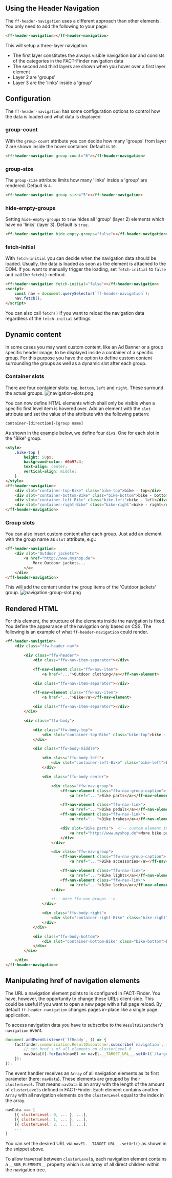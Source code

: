 ## Using the Header Navigation

The `ff-header-navigation` uses a different approach than other elements. You only
need to add the following to your page:

```html
<ff-header-navigation></ff-header-navigation>
```

This will setup a three-layer navigation.

* The first layer constitutes the always visible navigation bar and consists of the categories in the FACT-Finder navigation data
* The second and third layers are shown when you hover over a first layer element
* Layer 2 are 'groups'
* Layer 3 are the 'links' inside a 'group'

## Configuration

The `ff-header-navigation` has some configuration options to control how the data is loaded and what data is displayed.

### group-count

With the `group-count` attribute you can decide how many 'groups' from layer 2 are shown inside the hover container. Default is `10`.
```html
<ff-header-navigation group-count="6"></ff-header-navigation>
```

### group-size

The `group-size` attribute limits how many 'links' inside a 'group' are rendered. Default is `4`.
```html
<ff-header-navigation group-size="5"></ff-header-navigation>
```

### hide-empty-groups

Setting `hide-empty-groups` to `true` hides all 'group' (layer 2) elements which have no 'links'
(layer 3). Default is `true`.
```html
<ff-header-navigation hide-empty-groups="false"></ff-header-navigation>
```

### fetch-initial

With `fetch-initial` you can decide when the navigation data should be loaded. Usually, the data is loaded as soon as the element is attached to the DOM. If you want to manually trigger the loading, set `fetch-initial` to `false` and call the `fetch()` method.

```html
<ff-header-navigation fetch-initial="false"></ff-header-navigation>
<script>
    const nav = document.querySelector(`ff-header-navigation`);
    nav.fetch();
</script>
```
You can also call `fetch()` if you want to reload the navigation data regardless of the `fetch-initial` settings.

## Dynamic content

In some cases you may want custom content, like an Ad Banner or a group specific header image, to be displayed inside a container of a specific group. For this purpose you have the option to define custom content surrounding the groups as well as a dynamic slot after each group.

### Container slots

There are four container slots: `top`, `bottom`, `left` and `right`. These surround the actual groups.
![navigation-slots.png](/images/doku/navigation-slots.png "slots")

You can now define HTML elements which shall only be visible when a specific first level item is hovered over. Add an element with the `slot` attribute and set the value of the attribute with the following pattern:

`container-[direction]-[group name]`

As shown in the example below, we define four `div`s. One for each slot in the "Bike" group.

```html
<style>
    .bike-top {
        height: 50px;
        background-color: #0b97c4;
        text-align: center;
        vertical-align: middle;
    }
</style>
<ff-header-navigation>
    <div slot="container-top-Bike" class="bike-top">bike - top</div>
    <div slot="container-bottom-Bike" class="bike-bottom">bike - bottom</div>
    <div slot="container-left-Bike" class="bike-left">bike - left</div>
    <div slot="container-right-Bike" class="bike-right">bike - right</div>
</ff-header-navigation>
```

### Group slots

You can also insert custom content after each group. Just add an element with the group name as
`slot` attribute, e.g.:

```html
<ff-header-navigation>
    <div slot="Outdoor jackets">
        <a href="http://www.myshop.de">
            More Outdoor jackets...
        </a>
    </div>
</ff-header-navigation>
```

This will add the content under the group items of the 'Outdoor jackets' group.
![navigation-group-slot.png](/images/doku/navigation-group-slot.png "navigation group slot")


## Rendered HTML

For this element, the structure of the elements inside the navigation is fixed. You define the appearance of the navigation only based on CSS. The following is an example of what `ff-header-navigation` could render.

```html
<ff-header-navigation>
    <div class="ffw-header-nav">

        <div class="ffw-header">
            <div class="ffw-nav-item-separator"></div>

            <ff-nav-element class="ffw-nav-item">
                <a href="...">Outdoor clothing</a></ff-nav-element>

            <div class="ffw-nav-item-separator"></div>

            <ff-nav-element class="ffw-nav-item">
                <a href="...">Bike</a></ff-nav-element>

            <div class="ffw-nav-item-separator"></div>
        </div>

        <div class="ffw-body">

            <div class="ffw-body-top">
                <div slot="container-top-Bike" class="bike-top">bike - top</div>  <!-- custom element in container slot -->
            </div>

            <div class="ffw-body-middle">

                <div class="ffw-body-left">
                    <div slot="container-left-Bike" class="bike-left">bike - left</div>  <!-- custom element in container slot -->
                </div>

                <div class="ffw-body-center">

                    <div class="ffw-nav-group">
                        <ff-nav-element class="ffw-nav-group-caption">
                            <a href="...">Bike parts</a></ff-nav-element>

                        <ff-nav-element class="ffw-nav-link">
                            <a href="...">Bike pedals</a></ff-nav-element>
                        <ff-nav-element class="ffw-nav-link">
                            <a href="...">Bike brakes</a></ff-nav-element>

                        <div slot="Bike parts">  <!-- custom element in group slot -->
                            <a href="http://www.myshop.de">More bike parts...</a>
                        </div>
                    </div>

                    <div class="ffw-nav-group">
                        <ff-nav-element class="ffw-nav-group-caption">
                            <a href="...">Bike accessories</a></ff-nav-element>

                        <ff-nav-element class="ffw-nav-link">
                            <a href="...">Bike lights</a></ff-nav-element>
                        <ff-nav-element class="ffw-nav-link">
                            <a href="...">Bike locks</a></ff-nav-element>
                    </div>

                    <!-- more ffw-nav-groups -->
                </div>

                <div class="ffw-body-right">
                    <div slot="container-right-Bike" class="bike-right">bike - right</div>  <!-- custom element in container slot -->
                </div>
            </div>

            <div class="ffw-body-bottom">
                <div slot="container-bottom-Bike" class="bike-bottom">bike - bottom</div>  <!-- custom element in container slot -->
            </div>
        </div>

    </div>
</ff-header-navigation>
```

## Manipulating href of navigation elements

The URL a navigation element points to is configured in FACT-Finder. You have, however, the opportunity to change these URLs client-side. This could be useful if you want to open a new page with a full page reload. By default `ff-header-navigation` changes pages in-place like a single page application.

To access navigation data you have to subscribe to the `ResultDispatcher`'s `navigation` event.
```javascript
document.addEventListener(`ffReady`, () => {
    factfinder.communication.ResultDispatcher.subscribe(`navigation`, (navData, e) => {
        // set href's of all elements on clusterLevel 0
        navData[0].forEach(navEl => navEl.__TARGET_URL__.setUrl(`/targetUrl`));
    });
});
```
The event handler receives an `Array` of all navigation elements as its first parameter (here: `navData`). These elements are grouped by their `clusterLevel`. That means `navData` is an array with the length of the amount of `clusterLevel`s defined in FACT-Finder. Each element contains another `Array` with all navigation elements on the `clusterLevel` equal to the index in the array.
```javascript
navData === [
    [{ clusterLevel: 0, ... }, ...],
    [{ clusterLevel: 1, ... }, ...],
    [{ clusterLevel: 2, ... }, ...],
    ...
]
```
You can set the desired URL via `navEl.__TARGET_URL__.setUrl()` as shown in the snippet above.

To allow traversal between `clusterLevel`s, each navigation element contains a `__SUB_ELEMENTS__` property which is an array of all direct children within the navigation tree.

